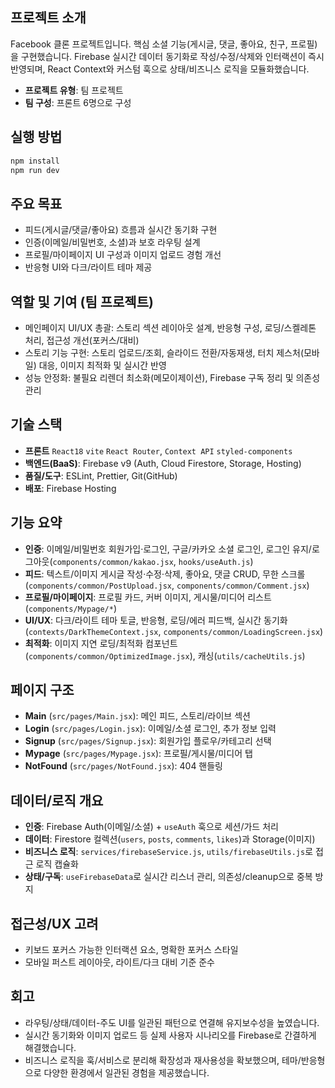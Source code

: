 ## 프로젝트 소개

Facebook 클론 프로젝트입니다. 핵심 소셜 기능(게시글, 댓글, 좋아요, 친구, 프로필)을 구현했습니다. Firebase 실시간 데이터 동기화로 작성/수정/삭제와 인터랙션이 즉시 반영되며, React Context와 커스텀 훅으로 상태/비즈니스 로직을 모듈화했습니다.

- **프로젝트 유형**: 팀 프로젝트
- **팀 구성**: 프론트 6명으로 구성

## 실행 방법

```bash
npm install
npm run dev
```

## 주요 목표

- 피드(게시글/댓글/좋아요) 흐름과 실시간 동기화 구현
- 인증(이메일/비밀번호, 소셜)과 보호 라우팅 설계
- 프로필/마이페이지 UI 구성과 이미지 업로드 경험 개선
- 반응형 UI와 다크/라이트 테마 제공

## 역할 및 기여 (팀 프로젝트)
- 메인페이지 UI/UX 총괄: 스토리 섹션 레이아웃 설계, 반응형 구성, 로딩/스켈레톤 처리, 접근성 개선(포커스/대비)
- 스토리 기능 구현: 스토리 업로드/조회, 슬라이드 전환/자동재생, 터치 제스처(모바일) 대응, 이미지 최적화 및 실시간 반영
- 성능 안정화: 불필요 리렌더 최소화(메모이제이션), Firebase 구독 정리 및 의존성 관리

## 기술 스택

- **프론트** `React18` `vite` `React Router`, `Context API` `styled-components`
- **백엔드(BaaS)**: Firebase v9 (Auth, Cloud Firestore, Storage, Hosting)
- **품질/도구**: ESLint, Prettier, Git(GitHub)
- **배포**: Firebase Hosting

## 기능 요약

- **인증**: 이메일/비밀번호 회원가입·로그인, 구글/카카오 소셜 로그인, 로그인 유지/로그아웃(`components/common/kakao.jsx`, `hooks/useAuth.js`)
- **피드**: 텍스트/이미지 게시글 작성·수정·삭제, 좋아요, 댓글 CRUD, 무한 스크롤(`components/common/PostUpload.jsx`, `components/common/Comment.jsx`)
- **프로필/마이페이지**: 프로필 카드, 커버 이미지, 게시물/미디어 리스트(`components/Mypage/*`)
- **UI/UX**: 다크/라이트 테마 토글, 반응형, 로딩/에러 피드백, 실시간 동기화(`contexts/DarkThemeContext.jsx`, `components/common/LoadingScreen.jsx`)
- **최적화**: 이미지 지연 로딩/최적화 컴포넌트(`components/common/OptimizedImage.jsx`), 캐싱(`utils/cacheUtils.js`)

## 페이지 구조

- **Main** (`src/pages/Main.jsx`): 메인 피드, 스토리/라이브 섹션
- **Login** (`src/pages/Login.jsx`): 이메일/소셜 로그인, 추가 정보 입력
- **Signup** (`src/pages/Signup.jsx`): 회원가입 플로우/카테고리 선택
- **Mypage** (`src/pages/Mypage.jsx`): 프로필/게시물/미디어 탭
- **NotFound** (`src/pages/NotFound.jsx`): 404 핸들링

## 데이터/로직 개요

- **인증**: Firebase Auth(이메일/소셜) + `useAuth` 훅으로 세션/가드 처리
- **데이터**: Firestore 컬렉션(`users`, `posts`, `comments`, `likes`)과 Storage(이미지)
- **비즈니스 로직**: `services/firebaseService.js`, `utils/firebaseUtils.js`로 접근 로직 캡슐화
- **상태/구독**: `useFirebaseData`로 실시간 리스너 관리, 의존성/cleanup으로 중복 방지

## 접근성/UX 고려

- 키보드 포커스 가능한 인터랙션 요소, 명확한 포커스 스타일
- 모바일 퍼스트 레이아웃, 라이트/다크 대비 기준 준수

## 회고

- 라우팅/상태/데이터-주도 UI를 일관된 패턴으로 연결해 유지보수성을 높였습니다.
- 실시간 동기화와 이미지 업로드 등 실제 사용자 시나리오를 Firebase로 간결하게 해결했습니다.
- 비즈니스 로직을 훅/서비스로 분리해 확장성과 재사용성을 확보했으며, 테마/반응형으로 다양한 환경에서 일관된 경험을 제공했습니다.



